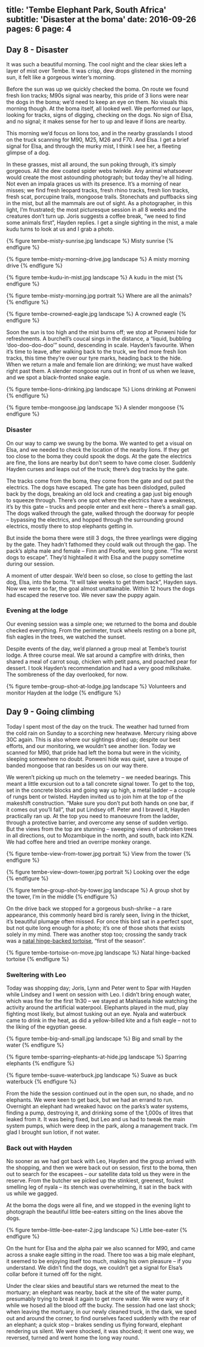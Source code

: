 title: 'Tembe Elephant Park, South Africa'
subtitle: 'Disaster at the boma'
date: 2016-09-26
pages: 6
page: 4
---

## Day 8 - Disaster

It was such a beautiful morning. The cool night and the clear skies left a layer of mist over Tembe. It was crisp, dew drops glistened in the morning sun, it felt like a gorgeous winter’s morning.

Before the sun was up we quickly checked the boma. On route we found fresh lion tracks; M90s signal was nearby, this pride of 3 lions were near the dogs in the boma; we’d need to keep an eye on them. No visuals this morning though. At the boma itself, all looked well. We performed our laps, looking for tracks, signs of digging, checking on the dogs. No sign of Elsa, and no signal; it makes sense for her to up and leave if lions are nearby.

This morning we’d focus on lions too, and in the nearby grasslands I stood on the truck scanning for M90, M25, M26 and F70. And Elsa. I get a brief signal for Elsa, and through the murky mist, I think I see her, a fleeting glimpse of a dog.

In these grasses, mist all around, the sun poking through, it’s simply gorgeous. All the dew coated spider webs twinkle. Any animal whatsoever would create the most astounding photograph; but today they’re all hiding. Not even an impala graces us with its presence. It’s a morning of near misses; we find fresh leopard tracks, fresh rhino tracks, fresh lion tracks, fresh scat, porcupine trails, mongoose trails. Stonechats and puffbacks sing in the mist, but all the mammals are out of sight. As a photographer, in this light, I’m frustrated; the most picturesque session in all 8 weeks and the creatures don’t turn up. Joris suggests a coffee break, “we need to find some animals first”, Hayden replies. I get a single sighting in the mist, a male kudu turns to look at us and I grab a photo.

{% figure tembe-misty-sunrise.jpg landscape %}
Misty sunrise
{% endfigure %}

{% figure tembe-misty-morning-drive.jpg landscape %}
A misty morning drive
{% endfigure %}

{% figure tembe-kudu-in-mist.jpg landscape %}
A kudu in the mist
{% endfigure %}

{% figure tembe-misty-morning.jpg portrait %}
Where are all the animals?
{% endfigure %}

{% figure tembe-crowned-eagle.jpg landscape %}
A crowned eagle
{% endfigure %}

Soon the sun is too high and the mist burns off; we stop at Ponweni hide for refreshments. A burchell’s coucal sings in the distance, a “liquid, bubbling ‘doo-doo-doo-doo’” sound, descending in scale. Hayden’s favourite. When it’s time to leave, after walking back to the truck, we find more fresh lion tracks, this time they’re over our tyre marks, heading back to the hide. When we return a male and female lion are drinking; we must have walked right past them. A slender mongoose runs out in front of us when we leave, and we spot a black-fronted snake eagle.

{% figure tembe-lions-drinking.jpg landscape %}
Lions drinking at Ponweni
{% endfigure %}

{% figure tembe-mongoose.jpg landscape %}
A slender mongoose
{% endfigure %}

### Disaster

On our way to camp we swung by the boma. We wanted to get a visual on Elsa, and we needed to check the location of the nearby lions. If they get too close to the boma they could spook the dogs. At the gate the electrics are fine, the lions are nearby but don’t seem to have come closer. Suddenly Hayden curses and leaps out of the truck; there’s dog tracks by the gate.

The tracks come from the boma, they come from the gate and out past the electrics.  The dogs have escaped. The gate has been dislodged, pulled back by the dogs, breaking an old lock and creating a gap just big enough to squeeze through. There’s one spot where the electrics have a weakness, it’s by this gate – trucks and people enter and exit here – there’s a small gap. The dogs walked through the gate, walked through the doorway for people – bypassing the electrics, and hopped through the surrounding ground electrics, mostly there to stop elephants getting in.

But inside the boma there were still 3 dogs, the three yearlings were digging by the gate. They hadn’t fathomed they could walk out through the gap. The pack’s alpha male and female – Finn and Poofie, were long gone. “The worst dogs to escape”. They’d hightailed it with Elsa and the puppy sometime during our session.

A moment of utter despair. We’d been so close, so close to getting the last dog, Elsa, into the boma. “It will take weeks to get them back”, Hayden says. Now we were so far, the goal almost unattainable. Within 12 hours the dogs had escaped the reserve too. We never saw the puppy again.

### Evening at the lodge

Our evening session was a simple one; we returned to the boma and double checked everything. From the perimeter, truck wheels resting on a bone pit, fish eagles in the trees, we watched the sunset.

Despite events of the day, we’d planned a group meal at Tembe’s tourist lodge. A three course meal. We sat around a campfire with drinks, then shared a meal of carrot soup, chicken with petit pans, and poached pear for dessert. I took Hayden’s recommendation and had a very good milkshake. The sombreness of the day overlooked, for now.

{% figure tembe-group-shot-at-lodge.jpg landscape %}
Volunteers and monitor Hayden at the lodge
{% endfigure %}

## Day 9 - Going climbing

Today I spent most of the day on the truck. The weather had turned from the cold rain on Sunday to a scorching new heatwave. Mercury rising above 30C again. This is also where our sightings dried up; despite our best efforts, and our monitoring, we wouldn’t see another lion. Today we scanned for M90, that pride had left the boma but were in the vicinity, sleeping somewhere no doubt. Ponweni hide was quiet, save a troupe of banded mongoose that ran besides us on our way there.

We weren’t picking up much on the telemetry – we needed bearings. This meant a little excursion out to a tall concrete signal tower. To get to the top, set in the concrete blocks and going way up high, a metal ladder – a couple of rungs bent or twisted. Hayden invited us to join him at the top of the makeshift construction. “Make sure you don’t put both hands on one bar, if it comes out you’ll fall”, that put Lindsey off. Peter and I braved it, Hayden practically ran up. At the top you need to manoeuvre from the ladder, through a protective barrier, and overcome any sense of sudden vertigo. But the views from the top are stunning – sweeping views of unbroken trees in all directions, out to Mozambique in the north, and south, back into KZN. We had coffee here and tried an overripe monkey orange.

{% figure tembe-view-from-tower.jpg portrait %}
View from the tower
{% endfigure %}

{% figure tembe-view-down-tower.jpg portrait %}
Looking over the edge
{% endfigure %}

{% figure tembe-group-shot-by-tower.jpg landscape %}
A group shot by the tower, I’m in the middle
{% endfigure %}

On the drive back we stopped for a gorgeous bush-shrike – a rare appearance, this commonly heard bird is rarely seen, living in the thicket, it’s beautiful plumage often missed. For once this bird sat in a perfect spot, but not quite long enough for a photo; it’s one of those shots that exists solely in my mind. There was another stop too; crossing the sandy track was a [natal hinge-backed tortoise](https://en.wikipedia.org/wiki/Natal_hinge-back_tortoise), “first of the season”.

{% figure tembe-tortoise-on-move.jpg landscape %}
Natal hinge-backed tortoise
{% endfigure %}

### Sweltering with Leo

Today was shopping day; Joris, Lynn and Peter went to Spar with Hayden while Lindsey and I went on session with Leo. I didn’t bring enough water, which was fine for the first 1h30 – we stayed at Mahlasela hide watching the activity around the artificial waterpool. Elephants played in the mud, play fighting most likely, but almost tusking out an eye. Nyala and waterbuck came to drink in the heat, as did a yellow-billed kite and a fish eagle – not to the liking of the egyptian geese.

{% figure tembe-big-and-small.jpg landscape %}
Big and small by the water
{% endfigure %}

{% figure tembe-sparring-elephants-at-hide.jpg landscape %}
Sparring elephants
{% endfigure %}

{% figure tembe-suave-waterbuck.jpg landscape %}
Suave as buck waterbuck
{% endfigure %}

From the hide the session continued out in the open sun, no shade, and no elephants. We were keen to get back, but we had an errand to run. Overnight an elephant had wreaked havoc on the parks’s water systems, finding a pump, destroying it, and drinking some of the 1,000s of litres that leaked from it. It was being fixed, but Leo and us had to tweak the main system pumps, which were deep in the park, along a management track. I’m glad I brought sun lotion, if not water.

### Back out with Hayden

No sooner as we had got back with Leo, Hayden and the group arrived with the shopping, and then we were back out on session, first to the boma, then out to search for the escapees – our satellite data told us they were in the reserve. From the butcher we picked up the stinkiest, greenest, foulest smelling leg of nyala – its stench was overwhelming, it sat in the back with us while we gagged.

At the boma the dogs were all fine, and we stopped in the evening light to photograph the beautiful little bee-eaters sitting on the lines above the dogs.

{% figure tembe-little-bee-eater-2.jpg landscape %}
Little bee-eater
{% endfigure %}

On the hunt for Elsa and the alpha pair we also scanned for M90, and came across a snake eagle sitting in the road. There too was a big male elephant, it seemed to be enjoying itself too much, making his own pleasure – if you understand. We didn’t find the dogs, we couldn’t get a signal for Elsa’s collar before it turned off for the night.

Under the clear skies and beautiful stars we returned the meat to the mortuary; an elephant was nearby, back at the site of the water pump, presumably trying to break it again to get more water. We were wary of it while we hosed all the blood off the bucky. The session had one last shock; when leaving the mortuary, in our newly cleaned truck, in the dark, we sped out and around the corner, to find ourselves faced suddenly with the rear of an elephant; a quick stop – brakes sending us flying forward, elephant rendering us silent. We were shocked, it was shocked; it went one way, we reversed, turned and went home the long way round.
